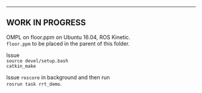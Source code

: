 -----------------
WORK IN PROGRESS
-----------------

OMPL on floor.ppm on Ubuntu 16.04, ROS Kinetic.  
`floor.ppm` to be placed in the parent of this folder.

Issue  
`source devel/setup.bash`  
`catkin_make`  

Issue `roscore` in background and then run  
`rosrun task rrt_demo`.

